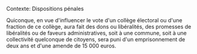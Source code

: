 Contexte: Dispositions pénales

Quiconque, en vue d'influencer le vote d'un collège électoral ou d'une fraction de ce collège, aura fait des dons ou libéralités, des promesses de libéralités ou de faveurs administratives, soit à une commune, soit à une collectivité quelconque de citoyens, sera puni d'un emprisonnement de deux ans et d'une amende de 15 000 euros.